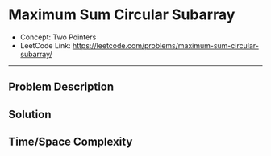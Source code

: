# Maximum Sum Circular Subarray

- Concept: Two Pointers
- LeetCode Link: https://leetcode.com/problems/maximum-sum-circular-subarray/

---

## Problem Description

## Solution

## Time/Space Complexity

